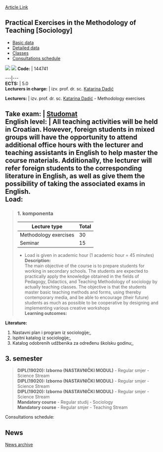 [Article Link](https://www.fhs.hr/en/course/peitmots_a)

## Practical Exercises in the Methodology of Teaching [Sociology]
  * [Basic data](https://www.fhs.hr/en/course/peitmots_a#v1id-523814_195632_1_0 "Basic data")
  * [Detailed data](https://www.fhs.hr/en/course/peitmots_a#v1id-523814_195632_1_1 "Detailed data")
  * [Classes](https://www.fhs.hr/en/course/peitmots_a#v1id-523814_195632_1_2 "Classes")
  * [Consultations schedule](https://www.fhs.hr/en/course/peitmots_a#v1id-523814_195632_1_3 "Consultations schedule")


[![](https://www.fhs.hr/img/flags/gif/hr.gif)](https://www.fhs.hr/predmet/pvpms_a) [![](https://www.fhs.hr/img/flags/gif/gb.gif)](https://www.fhs.hr/en/course/peitmots_a)
**Code:** |  144741  
  
---|---  
**ECTS:** |  5.0   
**Lecturers in charge:** |  izv. prof. dr. sc. [Katarina Dadić](https://www.fhs.hr/staff/katarina.dadic)   
  
**Lecturers:** |  izv. prof. dr. sc. [Katarina Dadić](https://www.fhs.hr/djelatnik/katarina.dadic) - Methodology exercises  
  
**Take exam:** |  [Studomat](http://www.isvu.hr/studomat)  
**English level:** |  All teaching activities will be held in Croatian. However, foreign students in mixed groups will have the opportunity to attend additional office hours with the lecturer and teaching assistants in English to help master the course materials. Additionally, the lecturer will refer foreign students to the corresponding literature in English, as well as give them the possibility of taking the associated exams in English.   
**Load:**  
---  
> ### 1. komponenta
> | Lecture type | Total  
> ---|---  
> Methodology exercises | 30  
> Seminar | 15  
> * Load is given in academic hour (1 academic hour = 45 minutes)   
**Description:**  
> The main objective of the course is to prepare students for working in secondary schools. The students are expected to practically apply the knowledge obtained in the fields of Pedagogy, Didactics, and Teaching Methodology of sociology by actually teaching classes. The objective is that the students master basic teaching methods and forms, using thereby contemporary media, and be able to encourage (their future) students as much as possible to be cooperative by designing and implementing various creative workshops  
**Learning outcomes:**  

  
**Literature:**  
  1. Nastavni plan i program iz sociologije;, 
  2. Ispitni katalog iz sociologije;, 
  3. Katalog odobrenih udžbenika za određenu školsku godinu;, 

  
**3. semester**  
---  
> **DIPL(19020): Izborno (NASTAVNIČKI MODUL)** - Regular smjer - Science Stream  
>  **DIPL(19020): Izborno (NASTAVNIČKI MODUL)** - Regular smjer - Science Stream  
>  **DIPL(19020): Izborno (NASTAVNIČKI MODUL)** - Regular smjer - Science Stream  
>  **Mandatory course** - Regular studij - Sociology  
>  **Mandatory course** - Regular smjer - Teaching Stream  
>   
Consultations schedule: 


## News
[News archive](https://www.fhs.hr/en/course/peitmots_a?@=20sci#news_110774 "News archive")
